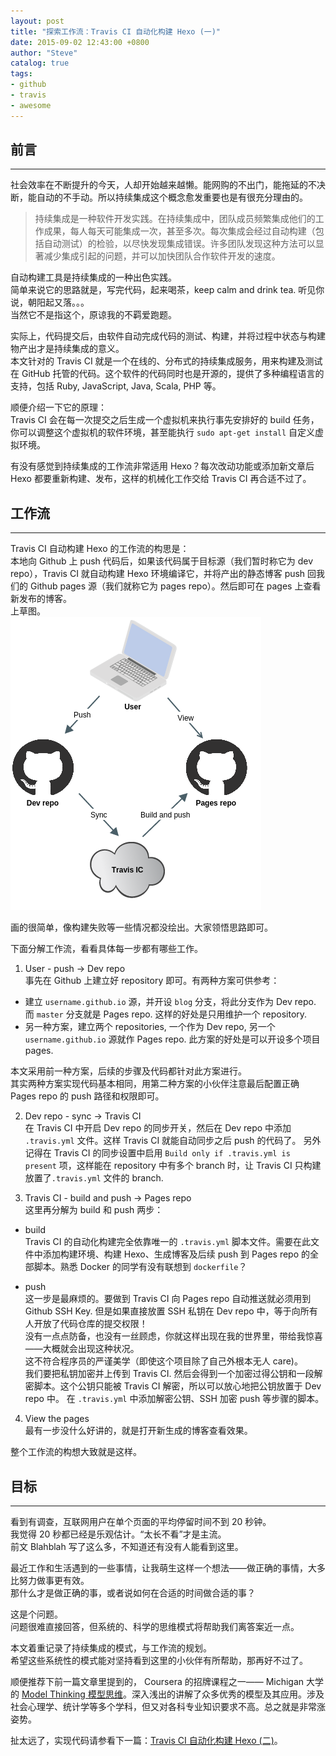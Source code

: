 ```yaml
---
layout: post
title: "探索工作流：Travis CI 自动化构建 Hexo (一)"
date: 2015-09-02 12:43:00 +0800
author: "Steve"
catalog: true
tags:
- github
- travis
- awesome
---
```


## 前言
---

社会效率在不断提升的今天，人却开始越来越懒。能网购的不出门，能拖延的不决断，能自动的不手动。所以持续集成这个概念愈发重要也是有很充分理由的。  

> 持续集成是一种软件开发实践。在持续集成中，团队成员频繁集成他们的工作成果，每人每天可能集成一次，甚至多次。每次集成会经过自动构建（包括自动测试）的检验，以尽快发现集成错误。许多团队发现这种方法可以显著减少集成引起的问题，并可以加快团队合作软件开发的速度。

自动构建工具是持续集成的一种出色实践。  	
简单来说它的思路就是，写完代码，起来喝茶，keep calm and drink tea. 听见你说，朝阳起又落。。。  
当然它不是指这个，原谅我的不羁爱跑题。

实际上，代码提交后，由软件自动完成代码的测试、构建，并将过程中状态与构建物产出才是持续集成的意义。  
本文针对的 Travis CI 就是一个在线的、分布式的持续集成服务，用来构建及测试在 GitHub 托管的代码。这个软件的代码同时也是开源的，提供了多种编程语言的支持，包括 Ruby, JavaScript, Java, Scala, PHP 等。

顺便介绍一下它的原理：  
Travis CI 会在每一次提交之后生成一个虚拟机来执行事先安排好的 build 任务，你可以调整这个虚拟机的软件环境，甚至能执行 `sudo apt-get install` 自定义虚拟环境。

有没有感觉到持续集成的工作流非常适用 Hexo？每次改动功能或添加新文章后 Hexo 都要重新构建、发布，这样的机械化工作交给 Travis CI 再合适不过了。

## 工作流
---

Travis CI 自动构建 Hexo 的工作流的构思是：  
本地向 Github 上 push 代码后，如果该代码属于目标源（我们暂时称它为 dev repo），Travis CI 就自动构建 Hexo 环境编译它，并将产出的静态博客 push 回我们的 Github pages 源（我们就称它为 pages repo）。然后即可在 pages 上查看新发布的博客。  
上草图。  
![travis hexo flowing](/img/unbelievable-workflow-autodeploy-hexo-by-travis/travis-hexo-flowing.png)

画的很简单，像构建失败等一些情况都没绘出。大家领悟思路即可。

下面分解工作流，看看具体每一步都有哪些工作。

1. User - push -> Dev repo  
  事先在 Github 上建立好 repository 即可。有两种方案可供参考：

  * 建立 `username.github.io` 源，并开设 `blog` 分支，将此分支作为 Dev repo. 而 `master` 分支就是 Pages repo. 这样的好处是只用维护一个 repository.
  * 另一种方案，建立两个 repositories, 一个作为 Dev repo, 另一个`username.github.io` 源就作 Pages repo. 此方案的好处是可以开设多个项目 pages.

  本文采用前一种方案，后续的步骤及代码都针对此方案进行。  
  其实两种方案实现代码基本相同，用第二种方案的小伙伴注意最后配置正确 Pages repo 的 push 路径和权限即可。

2. Dev repo - sync -> Travis CI  
  在 Travis CI 中开启 Dev repo 的同步开关，然后在 Dev repo 中添加 `.travis.yml` 文件。这样 Travis CI 就能自动同步之后 push 的代码了。
  另外记得在 Travis CI 的同步设置中启用 `Build only if .travis.yml is present` 项，这样能在 repository 中有多个 branch 时，让 Travis CI 只构建放置了`.travis.yml` 文件的 branch.

3. Travis CI - build and push -> Pages repo  
  这里再分解为 build 和 push 两步：

  * build  
  Travis CI 的自动化构建完全依靠唯一的 `.travis.yml` 脚本文件。需要在此文件中添加构建环境、构建 Hexo、生成博客及后续 push 到 Pages repo 的全部脚本。熟悉 Docker 的同学有没有联想到 `dockerfile`？

  * push  
  这一步是最麻烦的。要做到 Travis CI 向 Pages repo 自动推送就必须用到 Github SSH Key. 但是如果直接放置 SSH 私钥在 Dev repo 中，等于向所有人开放了代码仓库的提交权限！  
  没有一点点防备，也没有一丝顾虑，你就这样出现在我的世界里，带给我惊喜——大概就会出现这种状况。  
  这不符合程序员的严谨美学（即使这个项目除了自己外根本无人 care)。  
  我们要把私钥加密并上传到 Travis CI. 然后会得到一个加密过得公钥和一段解密脚本。这个公钥只能被 Travis CI 解密，所以可以放心地把公钥放置于 Dev repo 中。 
  在 `.travis.yml` 中添加解密公钥、SSH 加密 push 等步骤的脚本。
  
4. View the pages  
  最有一步没什么好讲的，就是打开新生成的博客查看效果。

整个工作流的构想大致就是这样。

## 目标
---

看到有调查，互联网用户在单个页面的平均停留时间不到 20 秒钟。  
我觉得 20 秒都已经是乐观估计。“太长不看”才是主流。  
前文 Blahblah 写了这么多，不知道还有没有人能看到这里。

最近工作和生活遇到的一些事情，让我萌生这样一个想法——做正确的事情，大多比努力做事更有效。  
那什么才是做正确的事，或者说如何在合适的时间做合适的事？

这是个问题。  
问题很难直接回答，但系统的、科学的思维模式将帮助我们离答案近一点。

本文着重记录了持续集成的模式，与工作流的规划。  
希望这些系统性的模式能对坚持看到这里的小伙伴有所帮助，那再好不过了。

顺便推荐下前一篇文章里提到的， Coursera 的招牌课程之一—— Michigan 大学的 [Model Thinking 模型思维](http://v2cc.github.io/2015/08/20/course-notes-of-model-thinking/)。深入浅出的讲解了众多优秀的模型及其应用。涉及社会心理学、统计学等多个学科，但又对各科专业知识要求不高。总之就是非常涨姿势。

扯太远了，实现代码请参看下一篇：[Travis CI 自动化构建 Hexo (二)](http://v2cc.github.io/2015/09/03/unbelievable-workflow-autodeploy-hexo-by-travis-2/)。